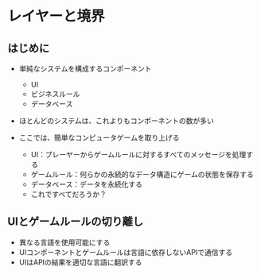 # レイヤーと境界

## はじめに

* 単純なシステムを構成するコンポーネント
  * UI
  * ビジネスルール
  * データベース

* ほとんどのシステムは、これよりもコンポーネントの数が多い
* ここでは、簡単なコンピュータゲームを取り上げる
  * UI：プレーヤーからゲームルールに対するすべてのメッセージを処理する
  * ゲームルール：何らかの永続的なデータ構造にゲームの状態を保存する
  * データベース：データを永続化する
  * これですべてだろうか？

## UIとゲームルールの切り離し

* 異なる言語を使用可能にする
* UIコンポーネントとゲームルールは言語に依存しないAPIで通信する
* UIはAPIの結果を適切な言語に翻訳する
